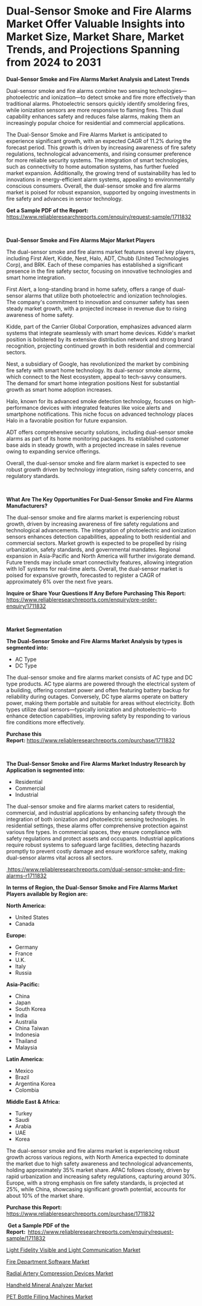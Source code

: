 <p><h1>Dual-Sensor Smoke and Fire Alarms Market Offer Valuable Insights into Market Size, Market Share, Market Trends, and Projections Spanning from 2024 to 2031</h1></p><p><strong>Dual-Sensor Smoke and Fire Alarms Market Analysis and Latest Trends</strong></p>
<p><p>Dual-sensor smoke and fire alarms combine two sensing technologies—photoelectric and ionization—to detect smoke and fire more effectively than traditional alarms. Photoelectric sensors quickly identify smoldering fires, while ionization sensors are more responsive to flaming fires. This dual capability enhances safety and reduces false alarms, making them an increasingly popular choice for residential and commercial applications.</p><p>The Dual-Sensor Smoke and Fire Alarms Market is anticipated to experience significant growth, with an expected CAGR of 11.2% during the forecast period. This growth is driven by increasing awareness of fire safety regulations, technological advancements, and rising consumer preference for more reliable security systems. The integration of smart technologies, such as connectivity to home automation systems, has further fueled market expansion. Additionally, the growing trend of sustainability has led to innovations in energy-efficient alarm systems, appealing to environmentally conscious consumers. Overall, the dual-sensor smoke and fire alarms market is poised for robust expansion, supported by ongoing investments in fire safety and advances in sensor technology.</p></p>
<p><strong>Get a Sample PDF of the Report:&nbsp;</strong> <a href="https://www.reliableresearchreports.com/enquiry/request-sample/1711832?utm_campaign=9&utm_medium=2&utm_source=Github&utm_content=ia&utm_term=22102024&utm_id=dual-sensor-smoke-and-fire-alarms">https://www.reliableresearchreports.com/enquiry/request-sample/1711832</a></p>
<p>&nbsp;</p>
<p><strong>Dual-Sensor Smoke and Fire Alarms Major Market Players</strong></p>
<p><p>The dual-sensor smoke and fire alarms market features several key players, including First Alert, Kidde, Nest, Halo, ADT, Chubb (United Technologies Corp), and BRK. Each of these companies has established a significant presence in the fire safety sector, focusing on innovative technologies and smart home integration.</p><p>First Alert, a long-standing brand in home safety, offers a range of dual-sensor alarms that utilize both photoelectric and ionization technologies. The company's commitment to innovation and consumer safety has seen steady market growth, with a projected increase in revenue due to rising awareness of home safety.</p><p>Kidde, part of the Carrier Global Corporation, emphasizes advanced alarm systems that integrate seamlessly with smart home devices. Kidde's market position is bolstered by its extensive distribution network and strong brand recognition, projecting continued growth in both residential and commercial sectors.</p><p>Nest, a subsidiary of Google, has revolutionized the market by combining fire safety with smart home technology. Its dual-sensor smoke alarms, which connect to the Nest ecosystem, appeal to tech-savvy consumers. The demand for smart home integration positions Nest for substantial growth as smart home adoption increases.</p><p>Halo, known for its advanced smoke detection technology, focuses on high-performance devices with integrated features like voice alerts and smartphone notifications. This niche focus on advanced technology places Halo in a favorable position for future expansion.</p><p>ADT offers comprehensive security solutions, including dual-sensor smoke alarms as part of its home monitoring packages. Its established customer base aids in steady growth, with a projected increase in sales revenue owing to expanding service offerings.</p><p>Overall, the dual-sensor smoke and fire alarm market is expected to see robust growth driven by technology integration, rising safety concerns, and regulatory standards.</p></p>
<p>&nbsp;</p>
<p><strong>What Are The Key Opportunities For Dual-Sensor Smoke and Fire Alarms Manufacturers?</strong></p>
<p><p>The dual-sensor smoke and fire alarms market is experiencing robust growth, driven by increasing awareness of fire safety regulations and technological advancements. The integration of photoelectric and ionization sensors enhances detection capabilities, appealing to both residential and commercial sectors. Market growth is expected to be propelled by rising urbanization, safety standards, and governmental mandates. Regional expansion in Asia-Pacific and North America will further invigorate demand. Future trends may include smart connectivity features, allowing integration with IoT systems for real-time alerts. Overall, the dual-sensor market is poised for expansive growth, forecasted to register a CAGR of approximately 6% over the next five years.</p></p>
<p><strong>Inquire or Share Your Questions If Any Before Purchasing This Report:</strong> <a href="https://www.reliableresearchreports.com/enquiry/pre-order-enquiry/1711832?utm_campaign=9&utm_medium=2&utm_source=Github&utm_content=ia&utm_term=22102024&utm_id=dual-sensor-smoke-and-fire-alarms">https://www.reliableresearchreports.com/enquiry/pre-order-enquiry/1711832</a></p>
<p>&nbsp;</p>
<p><strong>Market Segmentation</strong></p>
<p><strong>The Dual-Sensor Smoke and Fire Alarms Market Analysis by types is segmented into:</strong></p>
<p><ul><li>AC Type</li><li>DC Type</li></ul></p>
<p><p>The dual-sensor smoke and fire alarms market consists of AC type and DC type products. AC type alarms are powered through the electrical system of a building, offering constant power and often featuring battery backup for reliability during outages. Conversely, DC type alarms operate on battery power, making them portable and suitable for areas without electricity. Both types utilize dual sensors—typically ionization and photoelectric—to enhance detection capabilities, improving safety by responding to various fire conditions more effectively.</p></p>
<p><strong>Purchase this Report:&nbsp;</strong><a href="https://www.reliableresearchreports.com/purchase/1711832?utm_campaign=9&utm_medium=2&utm_source=Github&utm_content=ia&utm_term=22102024&utm_id=dual-sensor-smoke-and-fire-alarms">https://www.reliableresearchreports.com/purchase/1711832</a></p>
<p>&nbsp;</p>
<p><strong>The Dual-Sensor Smoke and Fire Alarms Market Industry Research by Application is segmented into:</strong></p>
<p><ul><li>Residential</li><li>Commercial</li><li>Industrial</li></ul></p>
<p><p>The dual-sensor smoke and fire alarms market caters to residential, commercial, and industrial applications by enhancing safety through the integration of both ionization and photoelectric sensing technologies. In residential settings, these alarms offer comprehensive protection against various fire types. In commercial spaces, they ensure compliance with safety regulations and protect assets and occupants. Industrial applications require robust systems to safeguard large facilities, detecting hazards promptly to prevent costly damage and ensure workforce safety, making dual-sensor alarms vital across all sectors.</p></p>
<p><a href="https://www.reliableresearchreports.com/dual-sensor-smoke-and-fire-alarms-r1711832?utm_campaign=9&utm_medium=2&utm_source=Github&utm_content=ia&utm_term=22102024&utm_id=dual-sensor-smoke-and-fire-alarms">&nbsp;https://www.reliableresearchreports.com/dual-sensor-smoke-and-fire-alarms-r1711832</a></p>
<p><strong>In terms of Region, the Dual-Sensor Smoke and Fire Alarms Market Players available by Region are:</strong></p>
<p>
    <p> <strong> North America: </strong>
        <ul>
            <li>United States</li>
            <li>Canada</li>
        </ul>
        </p> 
    <p> <strong> Europe: </strong>
        <ul>
            <li>Germany</li>
            <li>France</li>
            <li>U.K.</li>
            <li>Italy</li>
            <li>Russia</li>
        </ul>
        </p> 
    <p> <strong> Asia-Pacific: </strong>
        <ul>
            <li>China</li>
            <li>Japan</li>
            <li>South Korea</li>
            <li>India</li>
            <li>Australia</li>
            <li>China Taiwan</li>
            <li>Indonesia</li>
            <li>Thailand</li>
            <li>Malaysia</li>
        </ul>
        </p> 
    <p> <strong> Latin America: </strong>
        <ul>
            <li>Mexico</li>
            <li>Brazil</li>
            <li>Argentina Korea</li>
            <li>Colombia</li>
        </ul>
        </p> 
    <p> <strong> Middle East & Africa: </strong>
        <ul>
            <li>Turkey</li>
            <li>Saudi</li>
            <li>Arabia</li>
            <li>UAE</li>
            <li>Korea</li>
        </ul>
    </p>
    </p>
<p><p>The dual-sensor smoke and fire alarms market is experiencing robust growth across various regions, with North America expected to dominate the market due to high safety awareness and technological advancements, holding approximately 35% market share. APAC follows closely, driven by rapid urbanization and increasing safety regulations, capturing around 30%. Europe, with a strong emphasis on fire safety standards, is projected at 25%, while China, showcasing significant growth potential, accounts for about 10% of the market share.</p></p>
<p><strong>Purchase this Report: </strong><a href="https://www.reliableresearchreports.com/purchase/1711832?utm_campaign=9&utm_medium=2&utm_source=Github&utm_content=ia&utm_term=22102024&utm_id=dual-sensor-smoke-and-fire-alarms">https://www.reliableresearchreports.com/purchase/1711832</a></p>
<p>&nbsp;<strong>Get a Sample PDF of the Report:&nbsp;&nbsp;</strong><a href="https://www.reliableresearchreports.com/enquiry/request-sample/1711832?utm_campaign=9&utm_medium=2&utm_source=Github&utm_content=ia&utm_term=22102024&utm_id=dual-sensor-smoke-and-fire-alarms">https://www.reliableresearchreports.com/enquiry/request-sample/1711832</a></p>
<p><strong></strong></p>
<p><p><a href="https://github.com/Annahawkins697/Market-Research-Report-List-1/blob/main/light-fidelity-visible-and-light-communication-market.md?utm_campaign=9&utm_medium=2&utm_source=Github&utm_content=ia&utm_term=22102024&utm_id=dual-sensor-smoke-and-fire-alarms">Light Fidelity Visible and Light Communication Market</a></p><p><a href="https://github.com/MCGEE-CRANECaitlyn/Market-Research-Report-List-1/blob/main/fire-department-software-market.md?utm_campaign=9&utm_medium=2&utm_source=Github&utm_content=ia&utm_term=22102024&utm_id=dual-sensor-smoke-and-fire-alarms">Fire Department Software Market</a></p><p><a href="https://www.linkedin.com/pulse/navigating-global-radial-artery-compression-devices-market-landscape-0gfbc?utm_campaign=9&utm_medium=2&utm_source=Github&utm_content=ia&utm_term=22102024&utm_id=dual-sensor-smoke-and-fire-alarms">Radial Artery Compression Devices Market</a></p><p><a href="https://issuu.com/reportprime-2/docs/handheld-mineral-analyzer-market-si_b11039d2ac6f41?utm_campaign=9&utm_medium=2&utm_source=Github&utm_content=ia&utm_term=22102024&utm_id=dual-sensor-smoke-and-fire-alarms">Handheld Mineral Analyzer Market</a></p><p><a href="https://issuu.com/reportprime-2/docs/pet-bottle-filling-machines-market-_88a84b3b2db050?utm_campaign=9&utm_medium=2&utm_source=Github&utm_content=ia&utm_term=22102024&utm_id=dual-sensor-smoke-and-fire-alarms">PET Bottle Filling Machines Market</a></p></p>